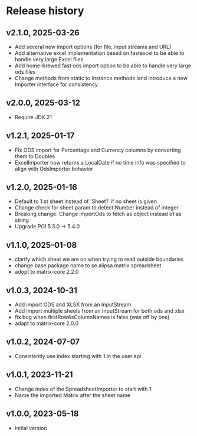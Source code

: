 # Release history

## v2.1.0, 2025-03-26
- Add several new import options (for file, input streams and URL)
- Add alternative excel implementation based on fastexcel to be able to handle very large Excel files
- Add home-brewed fast ods import option to be able to handle very large ods files
- Change methods from static to instance methods iand introduce a new Importer interface for consistency

## v2.0.0, 2025-03-12
- Require JDK 21

## v1.2.1, 2025-01-17
- Fix ODS import for Percentage and Currency columns by converting them to Doubles
- ExcelImporter now returns a LocalDate if no time info was specified to align with OdsImporter behavior 

## v1.2.0, 2025-01-16
- Default to 1:st sheet instead of 'Sheet1' if no sheet is given
- Change check for sheet param to detect Number instead of integer
- Breaking change: Change importOds to fetch as object instead of as string
- Upgrade POI 5.3.0 -> 5.4.0

## v1.1.0, 2025-01-08
- clarify which sheet we are on when trying to read outside boundaries
- change base package name to se.alipsa.matrix.spreadsheet
- adopt to matrix-core 2.2.0

## v1.0.3, 2024-10-31
- Add import ODS and XLSX from an InputStream
- Add import multiple sheets from an InputStream for both ods and xlsx
- fix bug when firstRowAsColumnNames is false (was off by one)
- adapt to matrix-core 2.0.0

## v1.0.2, 2024-07-07
- Consistently use index starting with 1 in the user api

## v1.0.1, 2023-11-21
- Change index of the SpreadsheetImporter to start with 1
- Name the imported Matrix after the sheet name

## v1.0.0, 2023-05-18
- initial version